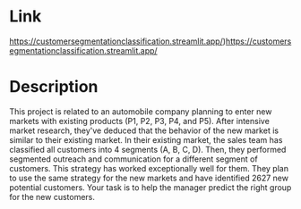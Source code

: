 # Link
https://customersegmentationclassification.streamlit.app/)https://customersegmentationclassification.streamlit.app/

# Description
This project is related to an automobile company planning to enter new markets with existing products (P1, P2, P3, P4, and P5). After intensive market research, they've deduced that the behavior of the new market is similar to their existing market. In their existing market, the sales team has classified all customers into 4 segments (A, B, C, D). Then, they performed segmented outreach and communication for a different segment of customers. This strategy has worked exceptionally well for them. They plan to use the same strategy for the new markets and have identified 2627 new potential customers. Your task is to help the manager predict the right group for the new customers.
